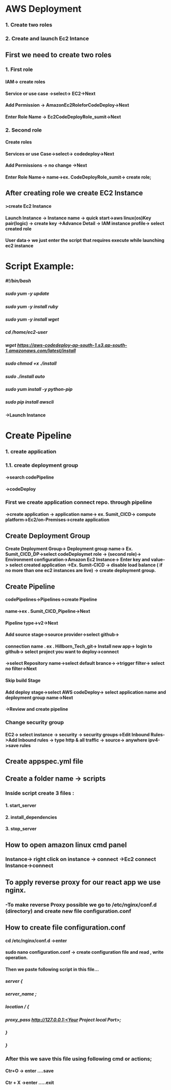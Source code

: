 # AWS Deployment 
### 1.	Create two roles
### 2.	Create and launch Ec2 Intance



## First we need to create two roles
### 1.	First role
 #### IAM-> create roles
 #### Service or use case ->select-> EC2->Next
 #### Add Permission -> AmazonEc2RoleforCodeDeploy->Next
#### Enter Role Name -> Ec2CodeDeployRole_sumit->Next
### 2.	Second role
#### Create roles 
#### Services or use Case->select-> codedeploy->Next
#### Add Permissions -> no change ->Next
#### Enter Role Name-> name->ex. CodeDeployRole_sumit-> create role;


## After creating role we create EC2 Instance 

#### >create Ec2 Instance
#### Launch Instance -> Instance name -> quick start->aws linux(os)Key pair(logic) -> create key ->Advance Detail -> IAM instance profile-> select created role
#### User data-> we just enter the script that requires execute while launching ec2 instance
# Script Example:
##### #!/bin/bash
##### sudo yum -y update
##### sudo yum -y install ruby
##### sudo yum -y install wget
##### cd /home/ec2-user
##### wget https://aws-codedeploy-ap-south-1.s3.ap-south-1.amazonaws.com/latest/install
##### sudo chmod +x ./install
##### sudo ./install auto
##### sudo yum install -y python-pip
##### sudo pip install awscli

#### ->Launch Instance

# Create Pipeline	
### 1.	create application
### 1.1.	create deployment group
#### ->search codePipeline
#### ->codeDeploy
### First we create application connect repo. through pipeline 
#### ->create application -> application name-> ex. Sumit_CICD-> compute platform->Ec2/on-Premises->create application

## Create Deployment Group
#### Create Deployment Group-> Deployment group name-> Ex. Sumit_CICD_DP->select codeDeploymet role -> (second role)-> Environment configuration->Amazon Ec2 Instance-> Enter key and value-> select created application ->Ex. Sumit-CICD -> disable load balance ( if no more than one ec2 instances are live) -> create deployment group.

## Create Pipeline
#### codePipelines->Pipelines->create Pipeline
#### name->ex . Sumit_CICD_Pipeline->Next
#### Pipeline type->v2->Next
#### Add source stage->source provider->select github->
#### connection name . ex . Hillborn_Tech_git-> Install new app-> login to github-> select project you want to deploy->connect

#### ->select Repository name->select default brance->->trigger filter-> select no filter->Next

#### Skip build Stage

#### Add deploy stage->select AWS codeDeploy-> select application name and deployment group name->Next

#### ->Review and create pipeline

### Change security group
#### EC2-> select instance -> security -> security groups->Edit Inbound Rules->Add Inbound rules -> type http & all traffic -> source-> anywhere ipv4->save rules

## Create appspec.yml file 
## Create a folder name -> scripts
###  Inside script create 3 files :
#### 1.	start_server
#### 2.	install_dependencies
#### 3.	stop_server
## How to open amazon linux cmd panel
### Instance-> right click on instance -> connect ->Ec2 connect Instance->connect 


## To apply reverse proxy for our react app we use nginx.

### -To make reverse Proxy possible we go to /etc/nginx/conf.d  (directory) and create new file configuration.conf 

## How to create file configuration.conf
#### cd /etc/nginx/conf.d ->enter
#### sudo nano configuration.conf -> create configuration file and read , write operation.
#### Then we paste following script in this file…
##### server {
##### server_name <Your EC2 IP> ; 
##### location / {
   #####     proxy_pass http://127.0.0.1:<Your Project local Port>;
   #####     }
   ##### }
### After this we save this file using following cmd or actions;
#### Ctr+O -> enter        ….save
#### Ctr + X ->enter       …..exit
 







